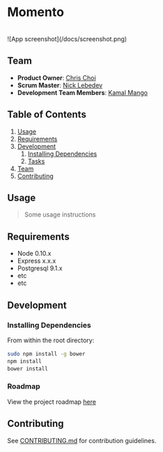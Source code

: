 # Momento
<br>
![App screenshot](/docs/screenshot.png)

## Team

  - __Product Owner__: [Chris Choi](https://github.com/cmhchoi)
  - __Scrum Master__: [Nick Lebedev](https://github.com/nlebedev)
  - __Development Team Members__: [Kamal Mango](https://github.com/kamalmango)

## Table of Contents

1. [Usage](#Usage)
1. [Requirements](#requirements)
1. [Development](#development)
    1. [Installing Dependencies](#installing-dependencies)
    1. [Tasks](#tasks)
1. [Team](#team)
1. [Contributing](#contributing)

## Usage

> Some usage instructions

## Requirements

- Node 0.10.x
- Express x.x.x
- Postgresql 9.1.x
- etc
- etc

## Development

### Installing Dependencies

From within the root directory:

```sh
sudo npm install -g bower
npm install
bower install
```

### Roadmap

View the project roadmap [here](https://github.com/MomentoApp/momento/issues)


## Contributing

See [CONTRIBUTING.md](CONTRIBUTING.md) for contribution guidelines.
